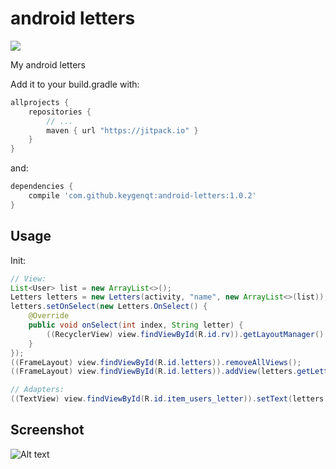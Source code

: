 # android letters

[![](https://jitpack.io/v/keygenqt/android-letters.svg)](https://jitpack.io/#keygenqt/android-letters)

My android letters

Add it to your build.gradle with:
```gradle
allprojects {
    repositories {
        // ...
        maven { url "https://jitpack.io" }
    }
}
```
and:

```gradle
dependencies {
    compile 'com.github.keygenqt:android-letters:1.0.2'
}
```

## Usage

Init:

```java
// View:
List<User> list = new ArrayList<>();
Letters letters = new Letters(activity, "name", new ArrayList<>(list));
letters.setOnSelect(new Letters.OnSelect() {
    @Override
    public void onSelect(int index, String letter) {
        ((RecyclerView) view.findViewById(R.id.rv)).getLayoutManager().scrollToPosition(index);
    }
});
((FrameLayout) view.findViewById(R.id.letters)).removeAllViews();
((FrameLayout) view.findViewById(R.id.letters)).addView(letters.getLetterLayout());

// Adapters:
((TextView) view.findViewById(R.id.item_users_letter)).setText(letters.getLetter(position));
```

## Screenshot

![Alt text](https://raw.githubusercontent.com/keygenqt/android-letters/master/screenshot/contacts.jpg "Contacts")
